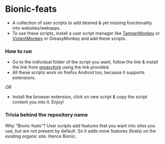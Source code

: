 # Bionic-feats

- A collection of user scripts to add desired &amp; yet missing functionality into websites/webapps.
- To use these scripts, install a user script manager like [TamperMonkey](https://www.tampermonkey.net/) or [ViolentMonkey](https://violentmonkey.github.io/) or GreasyMonkey and add these scripts.

### How to run

- Go to the individual folder of the script you want, follow the link & install the link from [greasyfork](https://greasyfork.org/) using the link provided.
- All these scripts work on firefox Android too, because it supports extensions.

*OR*

- Install the browser extension, click on new script & copy the script content you into it. Enjoy!

### Trivia behind the repository name

Why "Bionic feats"?
User scripts add features that you want into sites you use, but are not present by default.
So it adds more features (feats) on the existing organic site. Hence Bionic.